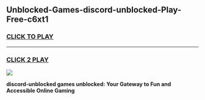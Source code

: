 
## Unblocked-Games-discord-unblocked-Play-Free-c6xt1
<h3>
<a href="https://premium76.site?title=discord-unblocked&ref=18A1">CLICK TO PLAY</a></h3>
<hr>

<h3>
<a href="https://premium76.site?title=discord-unblocked&ref=18A1">CLICK 2 PLAY</a>
  
</h3>

<a href="https://premium76.site?title=discord-unblocked&ref=18A1"><img src="https://clearcache.store/games.png"></a>


**discord-unblocked games unblocked: Your Gateway to Fun and Accessible Online Gaming**
